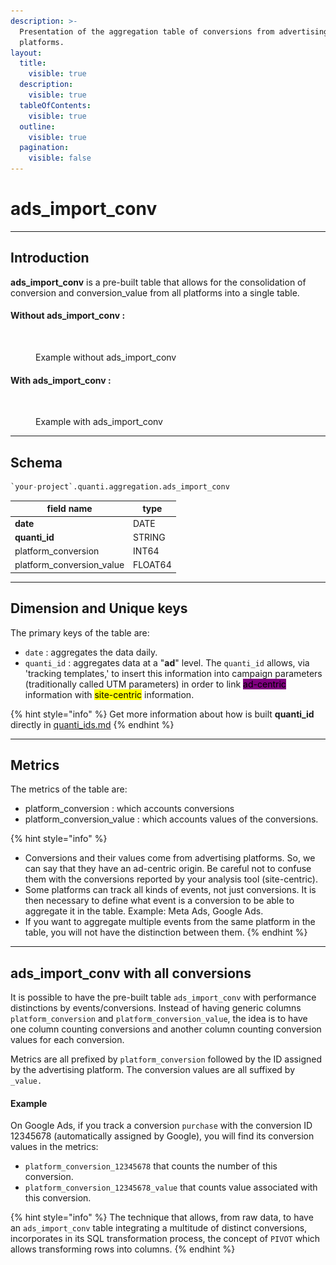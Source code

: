 ```yaml
---
description: >-
  Presentation of the aggregation table of conversions from advertising
  platforms.
layout:
  title:
    visible: true
  description:
    visible: true
  tableOfContents:
    visible: true
  outline:
    visible: true
  pagination:
    visible: false
---
```


# ads\_import\_conv

***

## Introduction

**ads\_import\_conv** is a pre-built table that allows for the consolidation of conversion and conversion\_value from all platforms into a single table.&#x20;

#### Without ads\_import\_conv :&#x20;

<figure><img src="../../.gitbook/assets/Capture d’écran 2024-06-13 à 15.22.56.png" alt=""><figcaption><p>Example without ads_import_conv</p></figcaption></figure>

#### With ads\_import\_conv :

<figure><img src="../../.gitbook/assets/Capture d’écran 2024-06-13 à 15.24.14.png" alt=""><figcaption><p>Example with ads_import_conv</p></figcaption></figure>

***

## Schema

```sql
`your-project`.quanti.aggregation.ads_import_conv
```

| field name                  | type    |
| --------------------------- | ------- |
| **date**                    | DATE    |
| **quanti\_id**              | STRING  |
| platform\_conversion        | INT64   |
| platform\_conversion\_value | FLOAT64 |

***

## Dimension and Unique keys

The primary keys of the table are:

* `date` : aggregates the data daily.
* `quanti_id` :  aggregates data at a "**ad**" level. The `quanti_id`  allows, via 'tracking templates,' to insert this information into campaign parameters (traditionally called UTM parameters) in order to link <mark style="background-color:purple;">ad-centric</mark> information with <mark style="background-color:yellow;">site-centric</mark> information.

{% hint style="info" %}
Get more information about how is built **quanti\_id** directly in [quanti\_ids.md](quanti\_ids.md "mention")
{% endhint %}

***

## Metrics

The metrics of the table are:&#x20;

* platform\_conversion : which accounts conversions
* platform\_conversion\_value : which accounts values of the conversions.

{% hint style="info" %}
* Conversions and their values come from advertising platforms. So, we can say that they have an ad-centric origin. Be careful not to confuse them with the conversions reported by your analysis tool (site-centric).
* Some platforms can track all kinds of events, not just conversions. It is then necessary to define what event is a conversion to be able to aggregate it in the table. Example: Meta Ads, Google Ads.
* If you want to aggregate multiple events from the same platform in the table, you will not have the distinction between them.
{% endhint %}

***

## ads\_import\_conv with all conversions

It is possible to have the pre-built table `ads_import_conv` with performance distinctions by events/conversions. Instead of having generic columns `platform_conversion` and `platform_conversion_value`, the idea is to have one column counting conversions and another column counting conversion values for each conversion.

Metrics are all prefixed by `platform_conversion` followed by the ID assigned by the advertising platform. The conversion values are all suffixed by `_value.`

#### Example

On Google Ads, if you track a conversion `purchase` with the conversion ID 12345678 (automatically assigned by Google), you will find its conversion values in the metrics:

* `platform_conversion_12345678` that counts the number of this conversion.
* `platform_conversion_12345678_value` that counts value associated with this conversion.

{% hint style="info" %}
The technique that allows, from raw data, to have an `ads_import_conv` table integrating a multitude of distinct conversions, incorporates in its SQL transformation process, the concept of `PIVOT` which allows transforming rows into columns.
{% endhint %}
